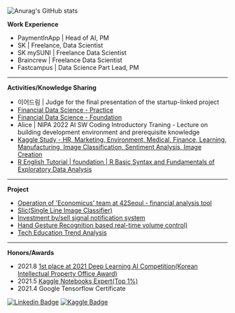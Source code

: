 ![Anurag's GitHub stats](https://github-readme-stats.vercel.app/api?username=sw-song&show_icons=true&theme=merko)

**Work Experience**
- PaymentInApp | Head of AI, PM
- SK | Freelance, Data Scientist
- SK mySUNI | Freelance Data Scientist
- Braincrew | Freelance Data Scientist
- Fastcampus | Data Science Part Lead, PM
---
**Activities/Knowledge Sharing**
- 이어드림 | Judge for the final presentation of the startup-linked project
- [Financial Data Science - Practice](https://github.com/sw-song/py_finance_practice)
- [Financial Data Science - Foundation](https://github.com/sw-song/py_finance)
- Alice | NIPA 2022 AI SW Coding Introductory Traning - Lecture on building development environment and prerequisite knowledge
- [Kaggle Study - HR, Marketing, Environment, Medical, Finance, Learning, Manufacturing, Image Classification, Sentiment Analysis, Image Creation](https://github.com/sw-song/kaggle-study)
- [R English Tutorial | foundation | R Basic Syntax and Fundamentals of Exploratory Data Analysis](https://sw-song.github.io/rbook/)

---
**Project**
- [Operation of 'Economicus' team at 42Seoul - financial analysis tool](https://github.com/economicus)
- [Slic(Single Line Image Classifier)](https://github.com/sw-song/Slic)
- [Investment by/sell signal notification system](https://github.com/sw-song/kiwoom)
- [Hand Gesture Recognition based real-time volume control)](https://github.com/sw-song/RealTime_Gesture_VolumeControl)
- [Tech Education Trend Analysis](https://github.com/sw-song/Tech-Trends-2020)

---
**Honors/Awards**
- 2021.8 [1st place at 2021 Deep Learning AI Competition(Korean Intellectual Property Office Award)](https://github.com/sw-song/GAN_Project)
- 2021.5 [Kaggle Notebooks Expert(Top 1%)](https://www.kaggle.com/songseungwon)
- 2021.4 Google Tensorflow Certificate

[![Linkedin Badge](https://img.shields.io/badge/-LinkedIn-007DC1?style=rounde&logo=Linkedin&link=https://www.linkedin.com/in/seungwonsong/)](https://www.linkedin.com/in/seungwonsong/)
[![Kaggle Badge](https://img.shields.io/badge/-Kaggle-20BEFF?style=round&logo=Keras&logoColor=white&link=https://www.kaggle.com/songseungwon)](https://www.kaggle.com/songseungwon)
